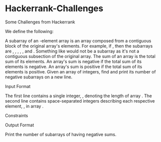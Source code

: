 # Hackerrank-Challenges
Some Challenges from Hackerrank

We define the following:

A subarray of an -element array is an array composed from a contiguous block of the original array's elements. For example, if , then the subarrays are , , , , , and . Something like  would not be a subarray as it's not a contiguous subsection of the original array.
The sum of an array is the total sum of its elements.
An array's sum is negative if the total sum of its elements is negative.
An array's sum is positive if the total sum of its elements is positive.
Given an array of  integers, find and print its number of negative subarrays on a new line.

Input Format

The first line contains a single integer, , denoting the length of array . 
The second line contains  space-separated integers describing each respective element, , in array .

Constraints

Output Format

Print the number of subarrays of  having negative sums.
